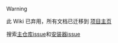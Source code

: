 > [!WARNING]
> 此 Wiki 已弃用，所有文档已迁移到 [项目主页](https://qchatgpt.rockchin.top)

搜索[主仓库issue](https://github.com/RockChinQ/QChatGPT/issues)和[安装器issue](https://github.com/RockChinQ/qcg-installer/issues)